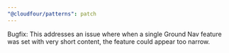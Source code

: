 ```yaml
---
"@cloudfour/patterns": patch
---
```


Bugfix: This addresses an issue where when a single Ground Nav feature was set with very short content, the feature could appear too narrow.
